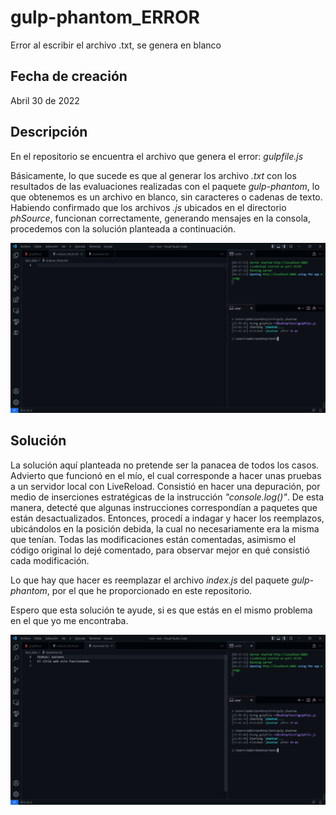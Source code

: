 # gulp-phantom_ERROR
Error al escribir el archivo .txt, se genera en blanco
## Fecha de creación
Abril 30 de 2022
## Descripción
En el repositorio se encuentra el archivo que genera el error: *gulpfile.js*

Básicamente, lo que sucede es que al generar los archivo *.txt* con los resultados de las evaluaciones realizadas con el paquete *gulp-phantom*, lo que obtenemos es un archivo en blanco, sin caracteres o cadenas de texto. Habiendo confirmado que los archivos *.js* ubicados en el directorio *phSource*, funcionan correctamente, generando mensajes en la consola, procedemos con la solución planteada a continuación.

![Imagen de referencia del error](https://github.com/yoamgonzaga/gulp-phantom_ERROR/blob/812ea226dd48e0e2916658f72c337ab949c23680/Captura_ERROR.PNG)
## Solución
La solución aquí planteada no pretende ser la panacea de todos los casos. Advierto que funcionó en el mío, el cual corresponde a hacer unas pruebas a un servidor local con LiveReload. Consistió en hacer una depuración, por medio de inserciones estratégicas de la instrucción *"console.log()"*. De esta manera, detecté que algunas instrucciones correspondían a paquetes que están desactualizados. Entonces, procedí a indagar y hacer los reemplazos, ubicándolos en la posición debida, la cual no necesariamente era la misma que tenían. Todas las modificaciones están comentadas, asimismo el código original lo dejé comentado, para observar mejor en qué consistió cada modificación.

Lo que hay que hacer es reemplazar el archivo *index.js* del paquete *gulp-phantom*, por el que he proporcionado en este repositorio.

Espero que esta solución te ayude, si es que estás en el mismo problema en el que yo me encontraba.

![Imagen de referencia de la solución](https://github.com/yoamgonzaga/gulp-phantom_ERROR/blob/812ea226dd48e0e2916658f72c337ab949c23680/Captura_SOLUCION.PNG)
